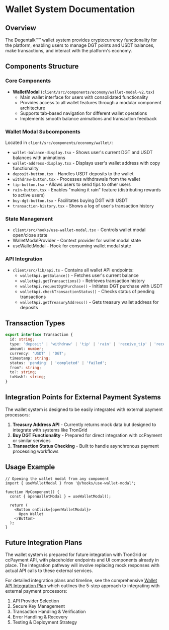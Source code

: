 # Wallet System Documentation

## Overview
The Degentalk™™ wallet system provides cryptocurrency functionality for the platform, enabling users to manage DGT points and USDT balances, make transactions, and interact with the platform's economy.

## Components Structure

### Core Components
- **WalletModal** (`client/src/components/economy/wallet-modal-v2.tsx`)
  - Main wallet interface for users with consolidated functionality
  - Provides access to all wallet features through a modular component architecture
  - Supports tab-based navigation for different wallet operations
  - Implements smooth balance animations and transaction feedback

### Wallet Modal Subcomponents
Located in `client/src/components/economy/wallet/`:

- `wallet-balance-display.tsx` - Shows user's current DGT and USDT balances with animations
- `wallet-address-display.tsx` - Displays user's wallet address with copy functionality
- `deposit-button.tsx` - Handles USDT deposits to the wallet
- `withdraw-button.tsx` - Processes withdrawals from the wallet
- `tip-button.tsx` - Allows users to send tips to other users
- `rain-button.tsx` - Enables "making it rain" feature (distributing rewards to active users)
- `buy-dgt-button.tsx` - Facilitates buying DGT with USDT
- `transaction-history.tsx` - Shows a log of user's transaction history

### State Management
- `client/src/hooks/use-wallet-modal.tsx` - Controls wallet modal open/close state
- WalletModalProvider - Context provider for wallet modal state
- useWalletModal - Hook for consuming wallet modal state

### API Integration
- `client/src/lib/api.ts` - Contains all wallet API endpoints:
  - `walletApi.getBalance()` - Fetches user's current balance
  - `walletApi.getTransactions()` - Retrieves transaction history
  - `walletApi.requestDgtPurchase()` - Initiates DGT purchase with USDT
  - `walletApi.checkTransactionStatus()` - Checks status of pending transactions
  - `walletApi.getTreasuryAddress()` - Gets treasury wallet address for deposits

## Transaction Types
```typescript
export interface Transaction {
  id: string;
  type: 'deposit' | 'withdraw' | 'tip' | 'rain' | 'receive_tip' | 'receive_rain';
  amount: number;
  currency: 'USDT' | 'DGT';
  timestamp: string;
  status: 'pending' | 'completed' | 'failed';
  from?: string;
  to?: string;
  txHash?: string;
}
```

## Integration Points for External Payment Systems

The wallet system is designed to be easily integrated with external payment processors:

1. **Treasury Address API** - Currently returns mock data but designed to integrate with systems like TronGrid
2. **Buy DGT Functionality** - Prepared for direct integration with ccPayment or similar services
3. **Transaction Status Checking** - Built to handle asynchronous payment processing workflows

## Usage Example
```tsx
// Opening the wallet modal from any component
import { useWalletModal } from '@/hooks/use-wallet-modal';

function MyComponent() {
  const { openWalletModal } = useWalletModal();
  
  return (
    <Button onClick={openWalletModal}>
      Open Wallet
    </Button>
  );
}
```

## Future Integration Plans
The wallet system is prepared for future integration with TronGrid or ccPayment API, with placeholder endpoints and UI components already in place. The integration pathway will involve replacing mock responses with actual API calls to these external services.

For detailed integration plans and timeline, see the comprehensive [Wallet API Integration Plan](./wallet-api-integration-plan.md) which outlines the 5-step approach to integrating with external payment processors:

1. API Provider Selection
2. Secure Key Management
3. Transaction Handling & Verification
4. Error Handling & Recovery
5. Testing & Deployment Strategy